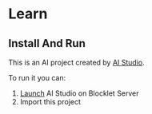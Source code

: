 # Learn



## Install And Run

This is an AI project created by [AI Studio](https://store.blocklet.dev/blocklets/z8iZpog7mcgcgBZzTiXJCWESvmnRrQmnd3XBB).

To run it you can:

1. [Launch](https://launcher.arcblock.io/app/?blocklet_meta_url=https%3A%2F%2Fstore.blocklet.dev%2Fapi%2Fblocklets%2Fz8iZpog7mcgcgBZzTiXJCWESvmnRrQmnd3XBB%2Fblocklet.json&locale=en&paymentMethod=xFdj7e5muWQyUvur&sessionId=9btigGO5FLxFwL2e) AI Studio on Blocklet Server
2. Import this project
